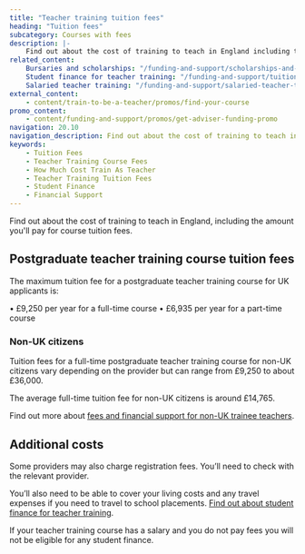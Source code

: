 ```yaml
---
title: "Teacher training tuition fees"
heading: "Tuition fees"
subcategory: Courses with fees
description: |-
    Find out about the cost of training to teach in England including the amount you'll pay for course tuition fees.
related_content:
    Bursaries and scholarships: "/funding-and-support/scholarships-and-bursaries"
    Student finance for teacher training: "/funding-and-support/tuition-fee-and-maintenance-loans"
    Salaried teacher training: "/funding-and-support/salaried-teacher-training"
external_content:
    - content/train-to-be-a-teacher/promos/find-your-course
promo_content:
    - content/funding-and-support/promos/get-adviser-funding-promo
navigation: 20.10
navigation_description: Find out about the cost of training to teach in England including the amount you'll pay for tuition fees.
keywords:
    - Tuition Fees
    - Teacher Training Course Fees
    - How Much Cost Train As Teacher
    - Teacher Training Tuition Fees
    - Student Finance
    - Financial Support
---
```

Find out about the cost of training to teach in England, including the amount you'll pay for course tuition fees.

## Postgraduate teacher training course tuition fees

The maximum tuition fee for a postgraduate teacher training course for UK applicants is:

• £9,250 per year for a full-time course
• £6,935 per year for a part-time course 

### Non-UK citizens
Tuition fees for a full-time postgraduate teacher training course for non-UK citizens vary depending on the provider but can range from £9,250 to about £36,000. 

The average full-time tuition fee for non-UK citizens is around £14,765.

Find out more about [fees and financial support for non-UK trainee teachers](/non-uk-teachers/fees-and-funding-for-non-uk-trainees). 

## Additional costs
Some providers may also charge registration fees. You’ll need to check with the relevant provider.  

You’ll also need to be able to cover your living costs and any travel expenses if you need to travel to school placements. [Find out about student finance for teacher training](/funding-and-support/tuition-fee-and-maintenance-loans).

If your teacher training course has a salary and you do not pay fees you will not be eligible for any student finance.